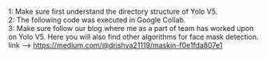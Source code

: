 1: Make sure first understand the directory structure of Yolo V5.                                                                                                      
2: The following code was executed in Google Collab.                                                                                
3: Make sure follow our blog where me as a part of team has worked upon on  Yolo V5. Here you will also find other algorithms for face mask detection.
                                   link --> https://medium.com/@drishya21119/maskin-f0e1fda807e1
